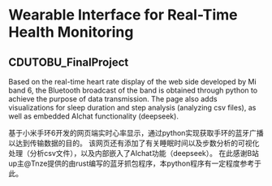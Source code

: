 # Wearable Interface for Real-Time Health Monitoring
## CDUTOBU_FinalProject
Based on the real-time heart rate display of the web side developed by Mi band 6, the Bluetooth broadcast of the band is obtained through python to achieve the purpose of data transmission.
The page also adds visualizations for sleep duration and step analysis (analyzing csv files), as well as embedded AIchat functionality (deepseek).

基于小米手环6开发的网页端实时心率显示，通过python实现获取手环的蓝牙广播以达到传输数据的目的。
该网页还有添加了有关睡眠时间以及步数分析的可视化处理（分析csv文件），以及内部嵌入了AIchat功能（deepseek）。
在此感谢B站up主@Tnze提供的由rust编写的蓝牙抓包程序，本python程序有一定程度参考于此。
